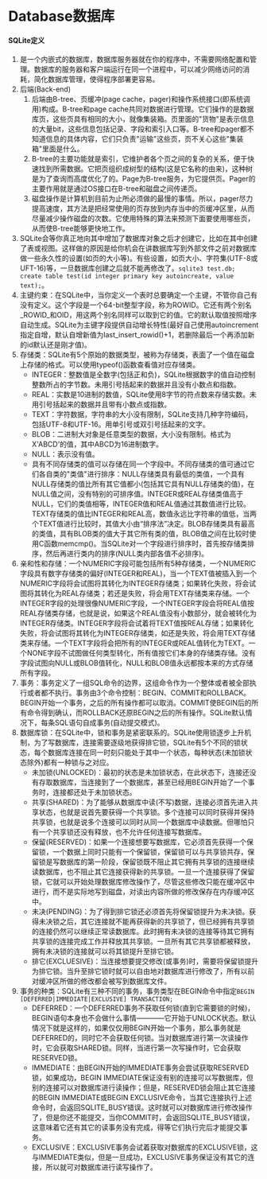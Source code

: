 # Database数据库


#### SQLite定义
1. 是一个内嵌式的数据库，数据库服务器就在你的程序中，不需要网络配置和管理。数据库的服务器和客户端运行在同一个进程中，可以减少网络访问的消耗，简化数据库管理，使得程序部署更容易。
2. 后端(Back-end)
	1. 后端由B-tree、页缓冲(page cache，pager)和操作系统接口(即系统调用)构成。B-tree和page cache共同对数据进行管理。它们操作的是数据库页，这些页具有相同的大小，就像集装箱。页里面的"货物"是表示信息的大量bit，这些信息包括记录、字段和索引入口等。B-tree和pager都不知道信息的具体内容，它们只负责"运输"这些页，页不关心这些"集装箱"里面是什么。
	2. B-tree的主要功能就是索引，它维护者各个页之间的复杂的关系，便于快速找到所需数据。它把页组织成树型的结构(这是它名称的由来)，这种树是为了查询而高度优化了的。Page为B-tree服务，为它提供页。Pager的主要作用就是通过OS接口在B-tree和磁盘之间传递页。
	3. 磁盘操作是计算机到目前为止所必须做的最慢的事情。所以，pager尽力提高速度，其方法是把经常使用的页存放到内存当中的页缓冲区里，从而尽量减少操作磁盘的次数。它使用特殊的算法来预测下面要使用哪些页，从而使B-tree能够更快地工作。
3. SQLite会等你真正地向其中增加了数据库对象之后才创建它，比如在其中创建了表或视图。这样做的原因是给你机会在讲数据库写到外部文件之前对数据库做一些永久性的设置(如页的大小等)。有些设置，如页大小、字符集(UTF-8或UFT-16)等，一旦数据库创建之后就不能再修改了。`sqlite3 test.db; create table test(id integer primary key autoincreate, value text);`。
4. 主键约束：在SQLite中，当你定义一个表时总要确定一个主键，不管你自己有没有定义。这个字段是一个64-bit整型字段，称为ROWID。它还有两个别名_ROWID_和OID，用这两个别名同样可以取到它的值。它的默认取值按照增序自动生成。SQLite为主键字段提供自动增长特性(最好自己使用autoincrement指定自增，默认自增新值为last_insert_rowid()+1，若删除最后一个再添加新的id默认还是刚才值)。
5. 存储类：SQLite有5个原始的数据类型，被称为存储类，表面了一个值在磁盘上存储的格式。可以使用typeof()函数查看值对应存储类。
	* INTEGER：整数值是全数字(包括正和负)，SQLite根据数字的值自动控制整数所占的字节数。未用引号括起来的数据并且没有小数点和指数。
	* REAL：实数是10进制的数值，SQLite使用8字节的符点数来存储实数。未用引号括起来的数据并且带有小数点或指数。
	* TEXT：字符数据，字符串的大小没有限制，SQLite支持几种字符编码，包括UTF-8和UTF-16。用单引号或双引号括起来的文字。
	* BLOB：二进制大对象是任意类型的数据，大小没有限制。格式为X'ABCD'的值，其中ABCD为16进制数字。
	* NULL：表示没有值。
	* 具有不同存储类的值可以存储在同一个字段中。不同存储类的值可通过它们各自类的"类值"进行排序：NULL存储类具有最低的类值，一个具有NULL存储类的值比所有其它值都小(包括其它具有NULL存储类的值)，在NULL值之间，没有特别的可排序值。INTEGER或REAL存储类值高于NULL，它们的类值相等，INTEGER值和REAL值通过其数值进行比较。TEXT存储类的值比INTEGER和REAL高，数值永远比字符串的值低，当两个TEXT值进行比较时，其值大小由“排序法”决定。BLOB存储类具有最高的类值，具有BLOB类的值大于其它所有类的值，BLOB值之间在比较时使用C函数memcmp()。当SQLite对一个字段进行排序时，首先按存储类排序，然后再进行类内的排序(NULL类内部各值不必排序)。
6. 亲和性和存储：一个NUMERIC字段可能包括所有5种存储类，一个NUMERIC字段具有数字存储类的偏好(INTEGER和REAL)，当一个TEXT值被插入到一个NUMERIC字段将会试图将其转化为INTEGER存储类；如果转化失败，将会试图将其转化为REAL存储类；若还是失败，将会用TEXT存储类来存储。一个INTEGER字段的处理很像NUMERIC字段，一个INTEGER字段会将REAL值按REAL存储类存储，也就是说，如果这个REAL值没有小数部分，就会被转化为INTEGER存储类。INTEGER字段将会试着将TEXT值按REAL存储；如果转化失败，将会试图将其转化为INTEGER存储类，如还是失败，将会用TEXT存储类来存储。一个TEXT字段将会把所有的INTEGER或REAL值转化为TEXT。一个NONE字段不试图做任何类型转化，所有值按它们本身的存储类存储。没有字段试图向NULL或BLOB值转化，NULL和BLOB值永远都按本来的方式存储所有字段。
7. 事务：事务定义了一组SQL命令的边界，这组命令作为一个整体或者被全部执行或者都不执行。事务由3个命令控制：BEGIN、COMMIT和ROLLBACK。BEGIN开始一个事务，之后的所有操作都可以取消。COMMIT使BEGIN后的所有命令得到确认，而ROLLBACK还原BEGIN之后的所有操作。SQLite默认情况下，每条SQL语句自成事务(自动提交模式)。
8. 数据库锁：在SQLite中，锁和事务是紧密联系的。SQLite使用锁逐步上升机制，为了写数据库，连接需要逐级地获得排它锁，SQLite有5个不同的锁状态，每个数据库连接在同一时刻只能处于其中一个状态，每种状态(未加锁状态除外)都有一种锁与之对应。
	* 未加锁(UNLOCKED)：最初的状态是未加锁状态，在此状态下，连接还没有存取数据库，当连接到了一个数据库，甚至已经用BEGIN开始了一个事务时，连接都还处于未加锁状态。
	* 共享(SHARED)：为了能够从数据库中读(不写)数据，连接必须首先进入共享状态，也就是说首先要获得一个共享锁。多个连接可以同时获得并保持共享锁，也就是说多个连接可以同时从同一个数据库中读数据。但哪怕只有一个共享锁还没有释放，也不允许任何连接写数据库。
	* 保留(RESERVED)：如果一个连接想要写数据库，它必须首先获得一个保留锁，一个数据上同时只能有一个保留锁，保留锁可以与共享锁共存，保留锁是写数据库的第一阶段，保留锁既不阻止其它拥有共享锁的连接继续读数据库，也不阻止其它连接获得新的共享锁。一旦一个连接获得了保留锁，它就可以开始处理数据库修改操作了，尽管这些修改只能在缓冲区中进行，而不是实际地写到磁盘，对读出内容所做的修改保存在内存缓冲区中。
	* 未决(PENDING)：为了得到排它锁还必须首先将保留锁提升为未决锁。获得未决锁之后，其它连接就不能再获得新的共享锁了，但已经拥有共享锁的连接仍然可以继续正常读数据库。此时拥有未决锁的连接等待其它拥有共享锁的连接完成工作并释放其共享锁。一旦所有其它共享锁都被释放，拥有未决锁的连接就可以将其锁提升至排它锁。
	* 排它(EXCLUESIVE)：当连接想要提交修改(或事务)时，需要将保留锁提升为排它锁。当升至排它锁时就可以自由地对数据库进行修改了，所有以前对缓冲区所做的修改都会被写到数据库文件。
9. 事务的种类：SQLite有三种不同的事务，事务类型在BEGIN命令中指定`BEGIN [DEFERRED|IMMEDIATE|EXCLUSIVE] TRANSACTION;`
	* DEFERRED：一个DEFERRED事务不获取任何锁(直到它需要锁的时候)，BEGIN语句本身也不会做什么事情————它开始于UNLOCK状态。默认情况下就是这样的，如果仅仅用BEGIN开始一个事务，那么事务就是DEFERRED的，同时它不会获取任何锁。当对数据库进行第一次读操作时，它会获取SHARED锁。同样，当进行第一次写操作时，它会获取RESERVED锁。
	* IMMEDIATE：由BEGIN开始的IMMEDIATE事务会尝试获取RESERVED锁，如果成功，BEGIN IMMEDIATE保证没有别的连接可以写数据库，但别的连接可以对数据库进行读操作；但是，RESERVED锁会阻止其它连接的BEGIN IMMEDIATE或BEGIN EXCLUSIVE命令，当其它连接执行上述命令时，会返回SQLITE_BUSY错误。这时就可以对数据库进行修改操作了，但是你还不能提交，当你COMMIT时，会返回SQLITE_BUSY错误，这意味着它还有其它的读事务没有完成，得等它们执行完后才能提交事务。
	* EXCLUSIVE：EXCLUSIVE事务会试着获取对数据库的EXCLUSIVE锁，这与IMMEDIATE类似，但是一旦成功，EXCLUSIVE事务保证没有其它的连接，所以就可对数据库进行读写操作了。


